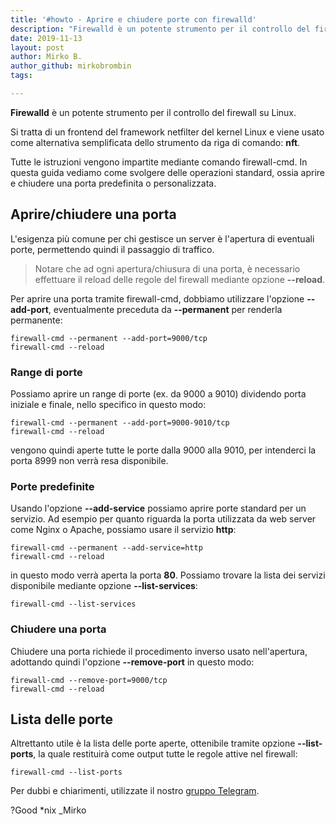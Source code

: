 ```yaml
---
title: '#howto - Aprire e chiudere porte con firewalld'
description: "Firewalld è un potente strumento per il controllo del firewall su Linux."
date: 2019-11-13
layout: post
author: Mirko B.
author_github: mirkobrombin
tags:

---
```

**Firewalld** è un potente strumento per il controllo del firewall su Linux.

Si tratta di un frontend del framework netfilter del kernel Linux e viene usato come alternativa semplificata dello strumento da riga di comando: **nft**.

Tutte le istruzioni vengono impartite mediante comando firewall-cmd. In questa guida vediamo come svolgere delle operazioni standard, ossia aprire e chiudere una porta predefinita o personalizzata.

## Aprire/chiudere una porta
L'esigenza più comune per chi gestisce un server è l'apertura di eventuali porte, permettendo quindi il passaggio di traffico.

> Notare che ad ogni apertura/chiusura di una porta, è necessario effettuare il reload delle regole del firewall mediante opzione **--reload**.

Per aprire una porta tramite firewall-cmd, dobbiamo utilizzare l'opzione **--add-port**, eventualmente preceduta da **--permanent** per renderla permanente:
```
firewall-cmd --permanent --add-port=9000/tcp
firewall-cmd --reload
```
### Range di porte
Possiamo aprire un range di porte (ex. da 9000 a 9010) dividendo porta iniziale e finale, nello specifico in questo modo:
```
firewall-cmd --permanent --add-port=9000-9010/tcp
firewall-cmd --reload
```
vengono quindi aperte tutte le porte dalla 9000 alla 9010, per intenderci la porta 8999 non verrà resa disponibile.
### Porte predefinite
Usando l'opzione **--add-service** possiamo aprire porte standard per un servizio. Ad esempio per quanto riguarda la porta utilizzata da web server come Nginx o Apache, possiamo usare il servizio **http**:
```
firewall-cmd --permanent --add-service=http
firewall-cmd --reload
```
in questo modo verrà aperta la porta **80**.
Possiamo trovare la lista dei servizi disponibile mediante opzione **--list-services**:
```
firewall-cmd --list-services
```
### Chiudere una porta
Chiudere una porta richiede il procedimento inverso usato nell'apertura, adottando quindi l'opzione **--remove-port** in questo modo:
```
firewall-cmd --remove-port=9000/tcp
firewall-cmd --reload
```
## Lista delle porte
Altrettanto utile è la lista delle porte aperte, ottenibile tramite opzione **--list-ports**, la quale restituirà come output tutte le regole attive nel firewall:
```
firewall-cmd --list-ports
```

Per dubbi e chiarimenti, utilizzate il nostro <a href="https://t.me/gentedilinux">gruppo Telegram</a>.

?Good *nix _Mirko